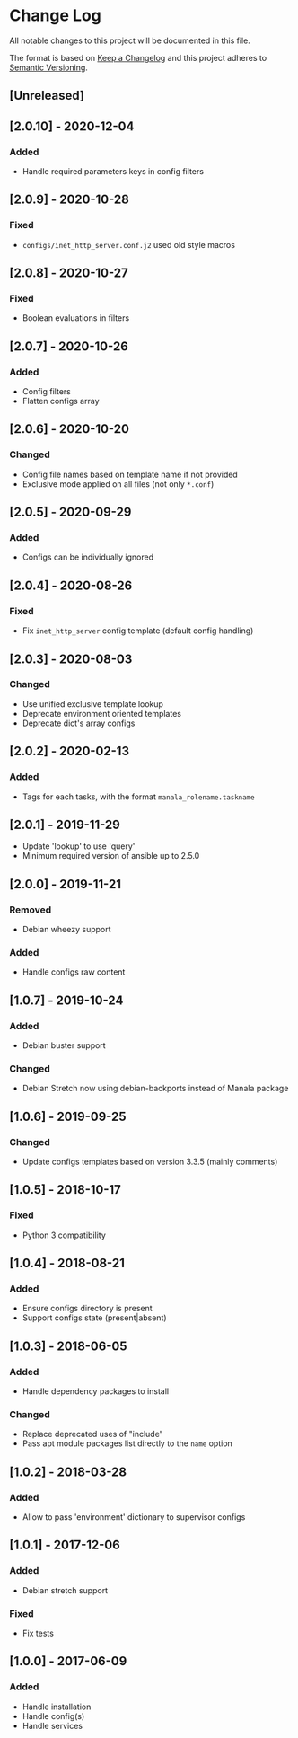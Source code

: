 # Change Log
All notable changes to this project will be documented in this file.

The format is based on [Keep a Changelog](http://keepachangelog.com/)
and this project adheres to [Semantic Versioning](http://semver.org/).

## [Unreleased]

## [2.0.10] - 2020-12-04
### Added
- Handle required parameters keys in config filters

## [2.0.9] - 2020-10-28
### Fixed
- `configs/inet_http_server.conf.j2` used old style macros

## [2.0.8] - 2020-10-27
### Fixed
- Boolean evaluations in filters

## [2.0.7] - 2020-10-26
### Added
- Config filters
- Flatten configs array

## [2.0.6] - 2020-10-20
### Changed
- Config file names based on template name if not provided
- Exclusive mode applied on all files (not only `*.conf`)

## [2.0.5] - 2020-09-29
### Added
- Configs can be individually ignored

## [2.0.4] - 2020-08-26
### Fixed
- Fix `inet_http_server` config template (default config handling)

## [2.0.3] - 2020-08-03
### Changed
- Use unified exclusive template lookup
- Deprecate environment oriented templates
- Deprecate dict's array configs

## [2.0.2] - 2020-02-13
### Added
- Tags for each tasks, with the format `manala_rolename.taskname`

## [2.0.1] - 2019-11-29
- Update 'lookup' to use 'query'
- Minimum required version of ansible up to 2.5.0

## [2.0.0] - 2019-11-21
### Removed
- Debian wheezy support

### Added
- Handle configs raw content

## [1.0.7] - 2019-10-24
### Added
- Debian buster support

### Changed
- Debian Stretch now using debian-backports instead of Manala package

## [1.0.6] - 2019-09-25
### Changed
- Update configs templates based on version 3.3.5 (mainly comments)

## [1.0.5] - 2018-10-17
### Fixed
- Python 3 compatibility

## [1.0.4] - 2018-08-21
### Added
- Ensure configs directory is present
- Support configs state (present|absent)

## [1.0.3] - 2018-06-05
### Added
- Handle dependency packages to install

### Changed
- Replace deprecated uses of "include"
- Pass apt module packages list directly to the `name` option

## [1.0.2] - 2018-03-28
### Added
- Allow to pass 'environment' dictionary to supervisor configs

## [1.0.1] - 2017-12-06
### Added
- Debian stretch support

### Fixed
- Fix tests

## [1.0.0] - 2017-06-09
### Added
- Handle installation
- Handle config(s)
- Handle services
